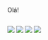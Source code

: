 Olá! 

##

<div>
  <a href= "mailto:carolsalustiano.cs@gmail.com"><img src="https://img.shields.io/badge/Gmail-c10f8e?style=for-the-badge&logo=gmail&logoColor=pink" target="_blank"></a>
  <a href="https://www.linkedin.com/in/carolina-salustiano-9b4a45170/" target="_blank"><img src="https://img.shields.io/badge/LinkedIn-c10f8e?style=for-the-badge&logo=linkedin&logoColor=pink" target="_blank"></a>
  <a href= ""><img src="https://img.shields.io/badge/Tableau-c10f8e?style=for-the-badge&logo=Tableau&logoColor=pink" target="_blank"></a>
  <a href= ""><img src="https://img.shields.io/badge/Google%20Analytics-C10F8E?style=for-the-badge&logo=google%20analytics&logoColor=pink" target="_blank"></a>
</div>

  
